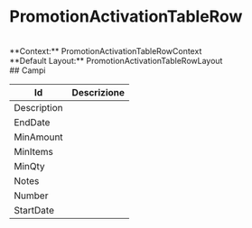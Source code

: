 # PromotionActivationTableRow

<br/>
**Context:** PromotionActivationTableRowContext
<br/>
**Default Layout:** PromotionActivationTableRowLayout



<br/>
## Campi

| Id | Descrizione | 
| --- | --- | 
| Description |  | 
| EndDate |  | 
| MinAmount |  | 
| MinItems |  | 
| MinQty |  | 
| Notes |  | 
| Number |  | 
| StartDate |  |
